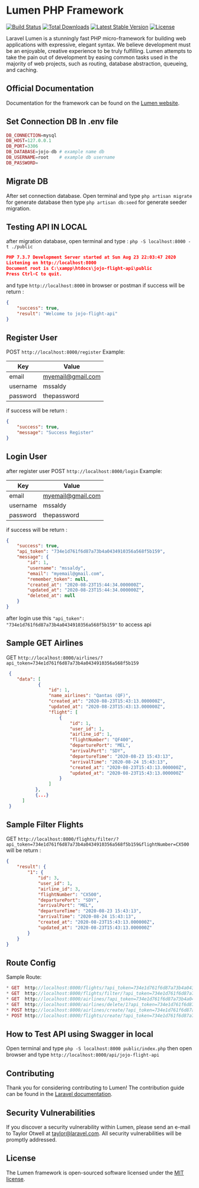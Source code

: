 # Lumen PHP Framework

[![Build Status](https://travis-ci.org/laravel/lumen-framework.svg)](https://travis-ci.org/laravel/lumen-framework)
[![Total Downloads](https://poser.pugx.org/laravel/lumen-framework/d/total.svg)](https://packagist.org/packages/laravel/lumen-framework)
[![Latest Stable Version](https://poser.pugx.org/laravel/lumen-framework/v/stable.svg)](https://packagist.org/packages/laravel/lumen-framework)
[![License](https://poser.pugx.org/laravel/lumen-framework/license.svg)](https://packagist.org/packages/laravel/lumen-framework)

Laravel Lumen is a stunningly fast PHP micro-framework for building web applications with expressive, elegant syntax. We believe development must be an enjoyable, creative experience to be truly fulfilling. Lumen attempts to take the pain out of development by easing common tasks used in the majority of web projects, such as routing, database abstraction, queueing, and caching.

## Official Documentation

Documentation for the framework can be found on the [Lumen website](https://lumen.laravel.com/docs).

## Set Connection DB In .env file
``` php
DB_CONNECTION=mysql
DB_HOST=127.0.0.1
DB_PORT=3306
DB_DATABASE=jojo-db # example name db
DB_USERNAME=root    # example db username
DB_PASSWORD= 
```
## Migrate DB
After set connection database. Open terminal and type `php artisan migrate` for generate database then type `php artisan db:seed` for generate seeder migration.

## Testing API IN LOCAL
after migration database, open terminal and type :
``php -S localhost:8000 -t ./public``

```json
PHP 7.3.7 Development Server started at Sun Aug 23 22:03:47 2020
Listening on http://localhost:8000
Document root is C:\xampp\htdocs\jojo-flight-api\public
Press Ctrl-C to quit.
```
and type ``http://localhost:8000`` in browser or postman
if success will be return :
```json
{
    "success": true,
    "result": "Welcome to jojo-flight-api"
}
```

## Register User
POST `http://localhost:8000/register`
Example:

Key               | Value
------------------| ------------------
email             | myemail@gmail.com
username          | mssaldy
password          | thepassword

if success will be return :
```json
{
    "success": true,
    "message": "Success Register"
}
```

## Login User
after register user POST `http://localhost:8000/login`
Example:

Key               | Value
------------------| ------------------
email             | myemail@gmail.com
username          | mssaldy
password          | thepassword

if success will be return :
```json
{
    "success": true,
    "api_token": "734e1d761f6d87a73b4a0434910356a568f5b159",
    "message": {
        "id": 1,
        "username": "mssaldy",
        "email": "myemail@gmail.com",
        "remember_token": null,
        "created_at": "2020-08-23T15:44:34.000000Z",
        "updated_at": "2020-08-23T15:44:34.000000Z",
        "deleted_at": null
    }
}
```
after login use this `"api_token": "734e1d761f6d87a73b4a0434910356a568f5b159"` to access api

## Sample GET Airlines 
GET ``http://localhost:8000/airlines/?api_token=734e1d761f6d87a73b4a0434910356a568f5b159``
```json
 {
    "data": [
            {
                "id": 1,
                "name_airlines": "Qantas (QF)",
                "created_at": "2020-08-23T15:43:13.000000Z",
                "updated_at": "2020-08-23T15:43:13.000000Z",
                "flight": [
                    {
                        "id": 1,
                        "user_id": 1,
                        "airline_id": 1,
                        "flightNumber": "QF400",
                        "departurePort": "MEL",
                        "arrivalPort": "SDY",
                        "departureTime": "2020-08-23 15:43:13",
                        "arrivalTime": "2020-08-24 15:43:13",
                        "created_at": "2020-08-23T15:43:13.000000Z",
                        "updated_at": "2020-08-23T15:43:13.000000Z"
                    }
                ]
           },
           {...}
      ]
 }
```

## Sample Filter Flights 
GET ``http://localhost:8000/flights/filter/?api_token=734e1d761f6d87a73b4a0434910356a568f5b159&flightNumber=CX500``
will be return :
```json
{
    "result": {
        "1": {
            "id": 3,
            "user_id": 1,
            "airline_id": 3,
            "flightNumber": "CX500",
            "departurePort": "SDY",
            "arrivalPort": "MEL",
            "departureTime": "2020-08-23 15:43:13",
            "arrivalTime": "2020-08-24 15:43:13",
            "created_at": "2020-08-23T15:43:13.000000Z",
            "updated_at": "2020-08-23T15:43:13.000000Z"
        }
    }
}
```

## Route Config
Sample Route:
```php
* GET  http://localhost:8000/flights/?api_token=734e1d761f6d87a73b4a0434910356a568f5b159
* GET  http://localhost:8000/flights/filter/?api_token=734e1d761f6d87a73b4a0434910356a568f5b159&flightNumber=CX500
* GET  http://localhost:8000/airlines/?api_token=734e1d761f6d87a73b4a0434910356a568f5b159
* GET  http://localhost:8000/airlines/delete/1?api_token=734e1d761f6d87a73b4a0434910356a568f5b159
* POST http://localhost:8000/airlines/create/?api_token=734e1d761f6d87a73b4a0434910356a568f5b159&code=QF110&name_airlines=Qantas (QF)
* POST http://localhost:8000/flights/create/?api_token=734e1d761f6d87a73b4a0434910356a568f5b159&user_id=1&airline_id=2&flightNumber=QF110&departurePort=JKT&arrivalPort=BDG&departureTime=2020-08-24 15:43:13&arrivalTime=2020-08-24 15:43:13
```

## How to Test API using Swagger in local
Open terminal and type `php -S localhost:8000 public/index.php` then open browser and type `http://localhost:8000/api/jojo-flight-api`

## Contributing

Thank you for considering contributing to Lumen! The contribution guide can be found in the [Laravel documentation](https://laravel.com/docs/contributions).

## Security Vulnerabilities

If you discover a security vulnerability within Lumen, please send an e-mail to Taylor Otwell at taylor@laravel.com. All security vulnerabilities will be promptly addressed.

## License

The Lumen framework is open-sourced software licensed under the [MIT license](https://opensource.org/licenses/MIT).

